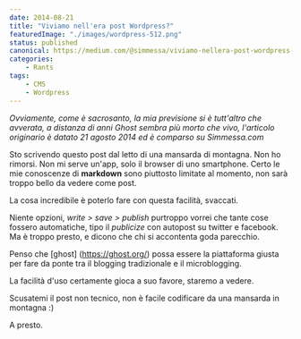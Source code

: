 ```yaml
---
date: 2014-08-21
title: "Viviamo nell'era post Wordpress?"
featuredImage: "./images/wordpress-512.png"
status: published
canonical: https://medium.com/@simmessa/viviamo-nellera-post-wordpress-28a1e8d12876
categories: 
    - Rants
tags:
    - CMS
    - Wordpress
---
```


*Ovviamente, come è sacrosanto, la mia previsione si è tutt'altro che avverata, a distanza di anni Ghost sembra più morto che vivo, l'articolo originario è datato 21 agosto 2014 ed è comparso su Simmessa.com*

Sto scrivendo questo post dal letto di una mansarda di montagna. Non ho rimorsi. Non mi serve un'app, solo il browser di uno smartphone. Certo le mie conoscenze di **markdown** sono piuttosto limitate al momento, non sarà troppo bello da vedere come post.

La cosa incredibile è poterlo fare con questa facilità, svaccati.

Niente opzioni, *write > save > publish* purtroppo vorrei che tante cose fossero automatiche, tipo il *publicize* con autopost su twitter e facebook. Ma è troppo presto, e dicono che chi si accontenta goda parecchio.

Penso che [ghost] (https://ghost.org/) possa essere la piattaforma giusta per fare da ponte tra il blogging tradizionale e il microblogging.

La facilità d'uso certamente gioca a suo favore, staremo a vedere.

Scusatemi il post non tecnico, non è facile codificare da una mansarda in montagna :)

A presto.